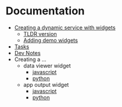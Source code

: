 # Documentation

- [Creating a dynamic service with widgets](./creating-dynamic-service-for-widgets.md)
  - [TLDR version](./creating-dynamic-service-for-widgets-tldr.md)
  - [Adding demo widgets](./adding-demo-widgets.md)
- [Tasks](./tasks.md)
- [Dev Notes](./dev-notes.md)
- Creating a ...
  - data viewer widget
    - [javascript](./writing-a-javascript-data-viewer.md)
    - [python](./writing-a-python-data-viewer.md)
  - app output widget
    - [javascript](./writing-a-javascript-app-output-viewer.md)
    - [python](./writing-a-python-app-output-viewer.md)